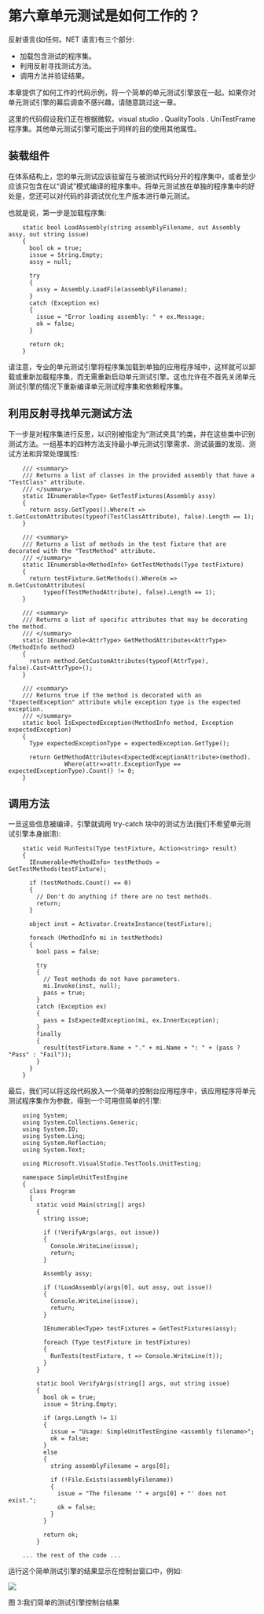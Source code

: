 # 第六章单元测试是如何工作的？

反射语言(如任何。NET 语言)有三个部分:

*   加载包含测试的程序集。
*   利用反射寻找测试方法。
*   调用方法并验证结果。

本章提供了如何工作的代码示例，将一个简单的单元测试引擎放在一起。如果你对单元测试引擎的幕后调查不感兴趣，请随意跳过这一章。

这里的代码假设我们正在根据微软。visual studio . QualityTools . UniTestFrame 程序集。其他单元测试引擎可能出于同样的目的使用其他属性。

## 装载组件

在体系结构上，您的单元测试应该驻留在与被测试代码分开的程序集中，或者至少应该只包含在以“调试”模式编译的程序集中。将单元测试放在单独的程序集中的好处是，您还可以对代码的非调试优化生产版本进行单元测试。

也就是说，第一步是加载程序集:

```
    static bool LoadAssembly(string assemblyFilename, out Assembly assy, out string issue)
    {
      bool ok = true;
      issue = String.Empty;
      assy = null;

      try
      {
        assy = Assembly.LoadFile(assemblyFilename);
      }
      catch (Exception ex)
      {
        issue = "Error loading assembly: " + ex.Message;
        ok = false;
      }

      return ok;
    }

```

请注意，专业的单元测试引擎将程序集加载到单独的应用程序域中，这样就可以卸载或重新加载程序集，而无需重新启动单元测试引擎。这也允许在不首先关闭单元测试引擎的情况下重新编译单元测试程序集和依赖程序集。

## 利用反射寻找单元测试方法

下一步是对程序集进行反思，以识别被指定为“测试夹具”的类，并在这些类中识别测试方法。一组基本的四种方法支持最小单元测试引擎需求、测试装置的发现、测试方法和异常处理属性:

```
    /// <summary>
    /// Returns a list of classes in the provided assembly that have a "TestClass" attribute.
    /// </summary>
    static IEnumerable<Type> GetTestFixtures(Assembly assy)
    {
      return assy.GetTypes().Where(t => t.GetCustomAttributes(typeof(TestClassAttribute), false).Length == 1);
    }

    /// <summary>
    /// Returns a list of methods in the test fixture that are decorated with the "TestMethod" attribute.
    /// </summary>
    static IEnumerable<MethodInfo> GetTestMethods(Type testFixture)
    {
      return testFixture.GetMethods().Where(m => m.GetCustomAttributes(
          typeof(TestMethodAttribute), false).Length == 1);
    }

    /// <summary>
    /// Returns a list of specific attributes that may be decorating the method.
    /// </summary>
    static IEnumerable<AttrType> GetMethodAttributes<AttrType>(MethodInfo method)
    {
      return method.GetCustomAttributes(typeof(AttrType), false).Cast<AttrType>();
    }

    /// <summary>
    /// Returns true if the method is decorated with an "ExpectedException" attribute while exception type is the expected exception.
    /// </summary>
    static bool IsExpectedException(MethodInfo method, Exception expectedException)
    {
      Type expectedExceptionType = expectedException.GetType();

      return GetMethodAttributes<ExpectedExceptionAttribute>(method).
                Where(attr=>attr.ExceptionType == expectedExceptionType).Count() != 0;
    }

```

## 调用方法

一旦这些信息被编译，引擎就调用 try-catch 块中的测试方法(我们不希望单元测试引擎本身崩溃):

```
    static void RunTests(Type testFixture, Action<string> result)
    {
      IEnumerable<MethodInfo> testMethods = GetTestMethods(testFixture);

      if (testMethods.Count() == 0)
      {
        // Don't do anything if there are no test methods.
        return;
      }

      object inst = Activator.CreateInstance(testFixture);

      foreach (MethodInfo mi in testMethods)
      {
        bool pass = false;

        try
        {
          // Test methods do not have parameters.
          mi.Invoke(inst, null);
          pass = true;
        }
        catch (Exception ex)
        {
          pass = IsExpectedException(mi, ex.InnerException);
        }
        finally
        {
          result(testFixture.Name + "." + mi.Name + ": " + (pass ? "Pass" : "Fail"));
        }
      }
    }

```

最后，我们可以将这段代码放入一个简单的控制台应用程序中，该应用程序将单元测试程序集作为参数，得到一个可用但简单的引擎:

```
    using System;
    using System.Collections.Generic;
    using System.IO;
    using System.Linq;
    using System.Reflection;
    using System.Text;

    using Microsoft.VisualStudio.TestTools.UnitTesting;

    namespace SimpleUnitTestEngine
    {
      class Program
      {
        static void Main(string[] args)
        {
          string issue;

          if (!VerifyArgs(args, out issue))
          {
            Console.WriteLine(issue);
            return;
          }

          Assembly assy;

          if (!LoadAssembly(args[0], out assy, out issue))
          {
            Console.WriteLine(issue);
            return;
          }

          IEnumerable<Type> testFixtures = GetTestFixtures(assy);

          foreach (Type testFixture in testFixtures)
          {
            RunTests(testFixture, t => Console.WriteLine(t));
          }
        }

        static bool VerifyArgs(string[] args, out string issue)
        {
          bool ok = true;
          issue = String.Empty;

          if (args.Length != 1)
          {
            issue = "Usage: SimpleUnitTestEngine <assembly filename>";
            ok = false;
          }
          else
          {
            string assemblyFilename = args[0];

            if (!File.Exists(assemblyFilename))
            {
              issue = "The filename '" + args[0] + "' does not exist.";
              ok = false;
            }
          }

          return ok;
        }

    ... the rest of the code ...

```

运行这个简单测试引擎的结果显示在控制台窗口中，例如:

![](../Images/image003.jpg)

图 3:我们简单的测试引擎控制台结果